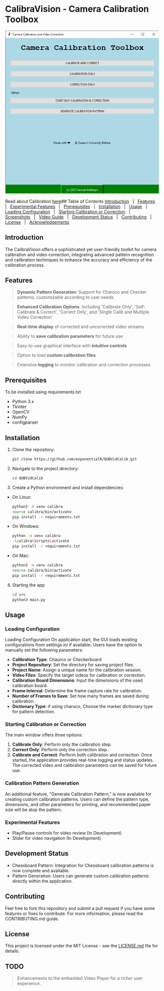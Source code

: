 # CalibraVision - Camera Calibration Toolbox
![CameraCalibration-tool.png](assets/CameraCalibration-tool.png)

Read about Calibration [here](https://samueladebayo.com/camera-calibration-part-1)## Table of Contents
[Introduction](#introduction) &nbsp; | &nbsp; [Features](#features) &nbsp; | &nbsp; [Experimental Features](#experimental-features) &nbsp; | &nbsp; [Prerequisites](#prerequisites) &nbsp; | &nbsp; [Installation](#installation) &nbsp; | &nbsp; [Usage](#usage) &nbsp; | &nbsp; [Loading Configuration](#loading-configuration) &nbsp; | &nbsp; [Starting Calibration or Correction](#starting-calibration-or-correction) &nbsp; | &nbsp; [Screenshots](#screenshots) &nbsp; | &nbsp; [Video Guide](#video-guide) &nbsp; | &nbsp; [Development Status](#development-status) &nbsp; | &nbsp; [Contributing](#contributing) &nbsp; | &nbsp; [License](#license) &nbsp; | &nbsp; [Acknowledgements](#acknowledgements)


## Introduction

The CalibraVision offers a sophisticated yet user-friendly toolkit for camera calibration and video correction, integrating advanced pattern recognition and calibration techniques to enhance the accuracy and efficiency of the calibration process.
## Features

> **Dynamic Pattern Generation**: Support for Charuco and Checker patterns, customizable according to user needs.

> **Enhanced Calibration Options**: Including 'Calibrate Only', 'Self-Calibrate & Correct', 'Correct Only', and 'Single Calib and Multiple Video Correction'.

> **Real-time display** of corrected and uncorrected video streams

> Ability to **save calibration parameters** for future use

> Easy-to-use graphical interface with **intuitive controls**

> Option to load **custom calibration files**

> Extensive **logging** to monitor calibration and correction processes

## Prerequisites
To be installed using requirements.txt
- Python 3.x
- Tkinter
- OpenCV
- NumPy
- configparser

## Installation

1. Clone the repository:
   ```bash
   git clone https://github.com/exponentialR/QUBVidCalib.git
2. Navigate to the project directory:
    ````bash
   cd QUBVidCalib
   
3. Create a Python environment and install dependencies:

- On Linux:

    ````bash 
   python3 -m venv calibra
   source calibra/bin/activate
   pip install -r requirements.txt
  
   
- On Windows:
    ````bash 
  python -m venv calibra
  .\calibra\Scripts\activate
  pip install -r requirements.txt

- On Mac:
    ````bash
  python3 -m venv calibra
  source calibra/bin/activate
  pip install -r requirements.txt


4. Starting the app
   ```bash 
   cd src 
   python3 main.py

## Usage
### Loading Configuration
Loading Configuration
On application start, the GUI loads existing configurations from settings.ini if available. Users have the option to manually set the following parameters:

* **Calibration Type**: Chaurco or Checkerboard
* **Project Repository**: Set the directory for saving project files.
* **Project Name**: Assign a unique name for the calibration session.
* **Video Files**: Specify the target videos for calibration or correction.
* **Calibration Board Dimensions**: Input the dimensions of the used calibration board.
* **Frame Interval**: Determine the frame capture rate for calibration.
* **Number of Frames to Save**: Set how many frames are saved during calibration.
* **Dictionary Type**: if using charuco, Choose the marker dictionary type for pattern detection.

### Starting Calibration or Correction
The main window offers three options:

1. **Calibrate Only**: Perform only the calibration step.
2. **Correct Only**: Perform only the correction step.
3. **Calibrate and Correct**: Perform both calibration and correction.
Once started, the application provides real-time logging and status updates. The corrected video and calibration parameters can be saved for future use.

### Calibration Pattern Generation
An additional feature, "Generate Calibration Pattern," is now available for creating custom calibration patterns. Users can define the pattern type, dimensions, and other parameters for printing, and recommended paper size will be atop the pattern.

### Experimental Features

- Play/Pause controls for video review (In Development)
- Slider for video navigation (In Development)

## Development Status
- Chessboard Pattern: Integration for Chessboard calibration patterns is now complete and available.
- Pattern Generation: Users can generate custom calibration patterns directly within the application.

## Contributing
Feel free to fork this repository and submit a pull request if you have some features or fixes to contribute. For more information, please read the CONTRIBUTING.md guide.

## License
This project is licensed under the MIT License - see the [LICENSE.md](./LICENSE.md) file for details.


## TODO 
> Enhancements to the embedded Video Player for a richer user experience.

